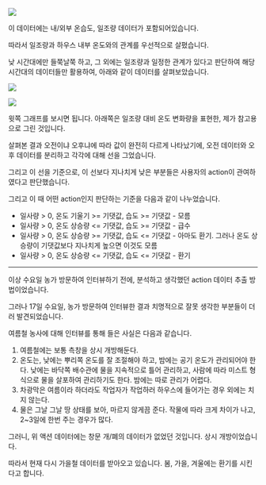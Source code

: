 
![](../temperature_humidity_2025-08-24.png)

이 데이터에는 내/외부 온습도, 일조량 데이터가 포함되어있습니다.

따라서 일조량과 하우스 내부 온도와의 관계를 우선적으로 살폈습니다.

낮 시간대에만 들쭉날쭉 하고, 그 외에는 일조량과 일정한 관계가 있다고 판단하여 해당 시간대의 데이터들만 활용하여, 아래와 같이 데이터를 살펴보았습니다.


![](../greenhouse_models_2025-08-24.png)

![](../greenhouse_models_2025-08-01.png)

윗쪽 그래프를 보시면 됩니다. 아래쪽은 일조량 대비 온도 변화량을 표현한, 제가 참고용으로 그린 것입니다.

살펴본 결과 오전이냐 오후냐에 따라 값이 완전히 다르게 나타났기에, 오전 데이터와 오후 데이터를 분리하고 각각에 대해 선을 그었습니다.

그리고 이 선을 기준으로, 이 선보다 지나치게 낮은 부분들은 사용자의 action이 관여하였다고 판단했습니다.

그리고 이 때 어떤 action인지 판단하는 기준을 다음과 같이 나누었습니다.

* 일사량 > 0, 온도 기울기 >= 기댓값, 습도 >= 기댓값 - 모름
* 일사량 > 0, 온도 상승량 <= 기댓값, 습도 >= 기댓값 - 급수
* 일사량 > 0, 온도 상승량 >= 기댓값, 습도 <= 기댓값 - 아마도 환기. 그러나 온도 상승량이 기댓값보다 지나치게 높으면 이것도 모름
* 일사량 > 0, 온도 상승량 <= 기댓값, 습도 <= 기댓값 - 환기


---

<div style="page-break-after: always;"></div>





이상 수요일 농가 방문하여 인터뷰하기 전에, 분석하고 생각했던 action 데이터 추출 방법이었습니다.

그러나 17일 수요일, 농가 방문하여 인터뷰한 결과 치명적으로 잘못 생각한 부분들이 더러 발견되었습니다.

여름철 농사에 대해 인터뷰를 통해 들은 사실은 다음과 같습니다.

1. 여름철에는 보통 측창을 상시 개방해둔다.
2. 온도는, 낮에는 뿌리쪽 온도를 잘 조절해야 하고, 밤에는 공기 온도가 관리되어야 한다. 낮에는 바닥쪽 배수관에 물을 지속적으로 틀어 관리하고, 사람에 따라 미스트 형식으로 물을 살포하여 관리하기도 한다. 밤에는 따로 관리가 어렵다.
3. 차광막은 여름이라 하더라도 작업자가 작업하러 하우스에 들어가는 경우 외에는 치지 않는다.
4. 물은 그날 그날 땅 상태를 보아, 마르지 않게끔 준다. 작물에 따라 크게 차이가 나고, 2~3일에 한번 주는 경우가 많다.

그러니, 위 액션 데이터에는 창문 개/폐의 데이터가 없었던 것입니다. 상시 개방이었습니다.

따라서 현재 다시 가을철 데이터를 받아오고 있습니다. 봄, 가을, 겨울에는 환기를 시킨다고 합니다. 

